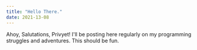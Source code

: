 ```yaml
---
title: "Hello There."
date: 2021-13-08
---
```

Ahoy, Salutations, Privyet! I'll be posting here regularly on my programming struggles and adventures. This should be fun.
